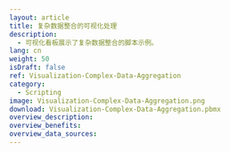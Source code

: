 ```yaml
---
layout: article
title: 复杂数据整合的可视化处理
description: 
  - 可视化看板展示了复杂数据整合的脚本示例。
lang: cn
weight: 50
isDraft: false
ref: Visualization-Complex-Data-Aggregation
category:
  - Scripting
image: Visualization-Complex-Data-Aggregation.png
download: Visualization-Complex-Data-Aggregation.pbmx
overview_description:
overview_benefits:
overview_data_sources:
---
```

